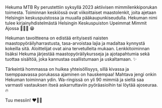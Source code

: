 Hekuma MTB Ry perustettiin syksyllä 2023 aktiivisen mimmilenkkiporukan toimesta. Toiminnan keskiössä ovat viikoittaiset maastolenkit, joita ajetaan Helsingin keskuspuistossa ja muualla pääkaupunkiseudulla. Hekuman nimi tulee kirjainyhdistelmästä Helsingin Keskuspuiston Upeimmat Mimmit Ajossa 🚴🏻‍♀️ 😁

Hekuman tavoitteena on edistää erityisesti naisten maastopyöräilyharrastusta, tasa-arvoistaa lajia ja madaltaa kynnystä kokeilla sitä. Aloittelijat ovat aina tervetulleita mukaan. Lenkkitoiminnan lisäksi Hekuma järjestää maastopyöräilykursseja ja ajotapahtumia sekä tuottaa sisältöä, joka kannustaa osallistumaan ja uskaltamaan. ✨

Tärkeintä hommassa on huikea yhteisöllisyys, sillä kivassa ja tsemppaavassa porukassa ajaminen on hauskempaa! Mahtava jengi onkin Hekuman toiminnan ydin. Wa-ringissä on yli 90 mimmiä ja sieltä saa varmasti vastauksen itseä askarruttaviin pyöräasioihin tai löytää ajoseuraa. 🔥

Tuu messiin! ❤️💪🏻
